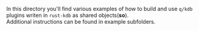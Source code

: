 In this directory you'll find various examples of how to build and use `q/kdb` plugins writen in `rust-kdb` as shared objects(**so**).  
Additional instructions can be found in example subfolders.
